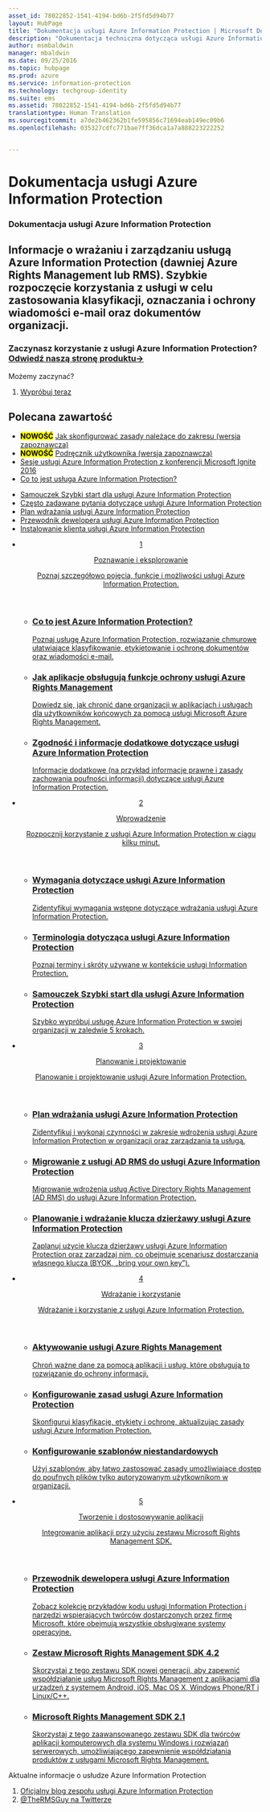 ```yaml
---
asset_id: 78022852-1541-4194-bd6b-2f5fd5d94b77
layout: HubPage
title: "Dokumentacja usługi Azure Information Protection | Microsoft Docs"
description: "Dokumentacja techniczna dotycząca usługi Azure Information Protection"
author: msmbaldwin
manager: mbaldwin
ms.date: 09/25/2016
ms.topic: hubpage
ms.prod: azure
ms.service: information-protection
ms.technology: techgroup-identity
ms.suite: ems
ms.assetid: 78022852-1541-4194-bd6b-2f5fd5d94b77
translationtype: Human Translation
ms.sourcegitcommit: a7de2b462362b1fe595856c71694eab149ec09b6
ms.openlocfilehash: 035327cdfc771bae7ff36dca1a7a888223222252


---
```

# <a name="azure-information-protection-documentation"></a>Dokumentacja usługi Azure Information Protection
<article id="main">
    <section id="hero-content">
      <h1>Dokumentacja usługi Azure Information Protection</h1>
      <h2>Informacje o wrażaniu i zarządzaniu usługą Azure Information Protection (dawniej Azure Rights Management lub RMS). Szybkie rozpoczęcie korzystania z usługi w celu zastosowania klasyfikacji, oznaczania i ochrony wiadomości e-mail oraz dokumentów organizacji.</h2>
      <h3>Zaczynasz korzystanie z usługi Azure Information Protection? <a href="https://www.microsoft.com/en-us/cloud-platform/azure-information-protection" target="_blank">Odwiedź naszą stronę produktu&rarr;</a></h3>
    </section>
    <aside class="alert section-border">
        <p>Możemy zaczynać?</p>
        <ol class="action-list">
            <li><a href="https://portal.office.com/Signup?&OfferId=A43415D3-404C-4df3-B31B-AAD28118A778&dl=INFORMATIONPROTECTION&ali=1#0" target="_blank" class="button-bordered button-translucent">Wypróbuj teraz</a></li>
        </ol>
    </aside>
    <section id="featured" class="container">
      <h2 class="section-heading"><span class="icon icon-warning"></span> Polecana zawartość</h2>
      <div class="features row">
        <ul class="column column-half">
          <li><mark><b>NOWOŚĆ</b></mark> <a href="./deploy-use/configure-policy-scope.md">Jak skonfigurować zasady należące do zakresu (wersja zapoznawcza)</a></li>
          <li><mark><b>NOWOŚĆ</b></mark> <a href="./rms-client/client-user-guide.md">Podręcznik użytkownika (wersja zapoznawcza)</a></li>
          <li><a href="./understand-explore/what-is-information-protection.md#resources-for-azure-information-protection">Sesje usługi Azure Information Protection z konferencji Microsoft Ignite 2016</a></li>
          <li><a href="./understand-explore/what-is-information-protection.md">Co to jest usługa Azure Information Protection?</a></li>
        </ul>
        <ul class="column column-half">
          <li><a href="./get-started/infoprotect-quick-start-tutorial.md">Samouczek Szybki start dla usługi Azure Information Protection</a></li>
          <li><a href="./get-started/faqs.md">Często zadawane pytania dotyczące usługi Azure Information Protection</a></li>
      <li><a href="./plan-design/deployment-roadmap.md">Plan wdrażania usługi Azure Information Protection</a></li>
          <li><a href="./develop/developers-guide.md">Przewodnik dewelopera usługi Azure Information Protection</a></li>
          <li><a href="./rms-client/info-protect-client.md">Instalowanie klienta usługi Azure Information Protection</a></li>
        </ul>
      </div>
    </section>
    <div id="journeys">
      <section class="container">
        <ul class="journeys-list">
          <li class="journey-step">
            <header class="journey-step-header row">
              <a href="./understand-explore/azure-rights-management.md">
                <div class="title column-third">
                  <span class="step-number">1</span>
                  <p>Poznawanie i eksplorowanie</p>
                </div>
                <p class="description column-two-thirds">Poznaj szczegółowo pojęcia, funkcje i możliwości usługi Azure Information Protection.</p>
              </a>
            </header>
            <section class="journey-step-elements content">
              <ul class="row">
                <li class="column-third">
                  <a href="./understand-explore/what-is-information-protection.md">
                    <h3>Co to jest Azure Information Protection?</h3>
                    <p>Poznaj usługę Azure Information Protection, rozwiązanie chmurowe ułatwiające klasyfikowanie, etykietowanie i ochronę dokumentów oraz wiadomości e-mail.</p>
                  </a>
                </li>
                <li class="column-third">
                  <a href="./understand-explore/applications-support.md">
                    <h3>Jak aplikacje obsługują funkcje ochrony usługi Azure Rights Management</h3>
                    <p>Dowiedz się, jak chronić dane organizacji w aplikacjach i usługach dla użytkowników końcowych za pomocą usługi Microsoft Azure Rights Management.</p>
                  </a>
                </li>
                <li class="column-third">
                  <a href="./understand-explore/compliance.md">
                    <h3>Zgodność i informacje dodatkowe dotyczące usługi Azure Information Protection</h3>
                    <p>Informacje dodatkowe (na przykład informacje prawne i zasady zachowania poufności informacji) dotyczące usługi Azure Information Protection.</p>
                  </a>
                </li>
              </ul>
            </section>
          </li>
          <li class="journey-step">
            <header class="journey-step-header row">
              <a href="./get-started/requirements-azure-rms.md">
                <div class="title column-third">
                  <span class="step-number">2</span>
                  <p>Wprowadzenie</p>
                </div>
                <p class="description column-two-thirds">Rozpocznij korzystanie z usługi Azure Information Protection w ciągu kilku minut.</p>
              </a>
            </header>
            <section class="journey-step-elements content">
              <ul class="row">
                <li class="column-third">
                  <a href="./get-started/requirements-azure-rms.md">
                    <h3>Wymagania dotyczące usługi Azure Information Protection</h3>
                    <p>Zidentyfikuj wymagania wstępne dotyczące wdrażania usługi Azure Information Protection.</p>
                  </a>
                </li>
                <li class="column-third">
                  <a href="./get-started/terminology.md">
                    <h3>Terminologia dotycząca usługi Azure Information Protection</h3>
                    <p>Poznaj terminy i skróty używane w kontekście usługi Information Protection.</p>
                  </a>
                </li>
                <li class="column-third">
                  <a href="./get-started/quick-start-tutorial.md">
                    <h3>Samouczek Szybki start dla usługi Azure Information Protection</h3>
                    <p>Szybko wypróbuj usługę Azure Information Protection w swojej organizacji w zaledwie 5 krokach.</p>
                  </a>
                </li>
              </ul>
            </section>
          </li>
          <li class="journey-step">
            <header class="journey-step-header row">
              <a href="./plan-design/deployment-roadmap.md">
                <div class="title column-third">
                  <span class="step-number"> 3</span>
                  <p>Planowanie i projektowanie</p>
                </div>
                <p class="description column-two-thirds">Planowanie i projektowanie usługi Azure Information Protection.</p>
              </a>
            </header>
            <section class="journey-step-elements content">
              <ul class="row">
                <li class="column-third">
                  <a href="./plan-design/deployment-roadmap.md">
                    <h3>Plan wdrażania usługi Azure Information Protection</h3>
                    <p>Zidentyfikuj i wykonaj czynności w zakresie wdrożenia usługi Azure Information Protection w organizacji oraz zarządzania tą usługą.</p>
                  </a>
                </li>
                <li class="column-third">
                  <a href="./plan-design/migrate-from-ad-rms-to-azure-rms.md">
                    <h3>Migrowanie z usługi AD RMS do usługi Azure Information Protection</h3>
                    <p>Migrowanie wdrożenia usług Active Directory Rights Management (AD RMS) do usługi Azure Information Protection.</p>
                  </a>
                </li>
                <li class="column-third">
                  <a href="./plan-design/plan-implement-tenant-key.md">
                    <h3>Planowanie i wdrażanie klucza dzierżawy usługi Azure Information Protection</h3>
                    <p>Zaplanuj użycie klucza dzierżawy usługi Azure Information Protection oraz zarządzaj nim, co obejmuje scenariusz dostarczania własnego klucza (BYOK, „bring your own key”).</p>
                  </a>
                </li>
              </ul>
            </section>
          </li>
          <li class="journey-step">
            <header class="journey-step-header row">
              <a href="./deploy-use/activate-service.md">
                <div class="title column-third">
                  <span class="step-number"> 4</span>
                  <p>Wdrażanie i korzystanie</p>
                </div>
                <p class="description column-two-thirds">Wdrażanie i korzystanie z usługi Azure Information Protection.</p>
              </a>
            </header>
            <section class="journey-step-elements content">
              <ul class="row">
                 <li class="column-third">
                 <a href="./deploy-use/activate-service.md">
                    <h3>Aktywowanie usługi Azure Rights Management</h3>
                    <p>Chroń ważne dane za pomocą aplikacji i usług, które obsługują to rozwiązanie do ochrony informacji.</p>
                  </a>
                </li>
                <li class="column-third">
                  <a href="./deploy-use/configure-applications.md">
                    <h3>Konfigurowanie zasad usługi Azure Information Protection</h3>
                    <p>Skonfiguruj klasyfikację, etykiety i ochronę, aktualizując zasady usługi Azure Information Protection.</p>
                </li>
                <li class="column-third">
                  <a href="./deploy-use/configure-custom-templates.md">
                    <h3>Konfigurowanie szablonów niestandardowych</h3>
                    <p>Użyj szablonów, aby łatwo zastosować zasady umożliwiające dostęp do poufnych plików tylko autoryzowanym użytkownikom w organizacji.</p>
                 </a>
                 </a>
                </li>
              </ul>
            </section>
          </li>
          <li class="journey-step">
            <header class="journey-step-header row">
              <a href="./develop/developers-guide.md">
                <div class="title column-third">
                  <span class="step-number"> 5</span>
                  <p>Tworzenie i dostosowywanie aplikacji</p>
                </div>
                <p class="description column-two-thirds">Integrowanie aplikacji przy użyciu zestawu Microsoft Rights Management SDK.</p>
              </a>
            </header>
            <section class="journey-step-elements content">
              <ul class="row">
                <li class="column-third">
                  <a href="./develop/developers-guide.md">
                    <h3>Przewodnik dewelopera usługi Azure Information Protection</h3>
                    <p>Zobacz kolekcję przykładów kodu usługi Information Protection i narzędzi wspierających twórców dostarczonych przez firmę Microsoft, które obejmują wszystkie obsługiwane systemy operacyjne.</p>
                  </a>
                </li>
                <li class="column-third">
                  <a href="./develop/active-directory-rights-management-services-multi-platform-thin-client-sdk-portal.md">
                    <h3>Zestaw Microsoft Rights Management SDK 4.2</h3>
                    <p>Skorzystaj z tego zestawu SDK nowej generacji, aby zapewnić współdziałanie usług Microsoft Rights Management z aplikacjami dla urządzeń z systemem Android, iOS, Mac OS X, Windows Phone/RT i Linux/C++.</p>
                  </a>
                </li>
                <li class="column-third">
                  <a href="./develop/microsoft-information-protection-and-control-client-portal.md">
                    <h3>Microsoft Rights Management SDK 2.1</h3>
                    <p>Skorzystaj z tego zaawansowanego zestawu SDK dla twórców aplikacji komputerowych dla systemu Windows i rozwiązań serwerowych, umożliwiającego zapewnienie współdziałania produktów z usługami Microsoft Rights Management.</p>
                  </a>
                </li>
              </ul>
            </section>
         </ul>
      </section>
    </div>
    <aside class="alert alert-social">
      <p>Aktualne informacje o usłudze Azure Information Protection <ol class="action-list">
        <li><a href="http://blogs.technet.com/b/rms/" target="_blank" class="button-bordered button-translucent">Oficjalny blog zespołu usługi Azure Information Protection</a></li>
        <li><a href="https://twitter.com/TheRMSGuy" target="_blank" class="button-bordered button-translucent">@TheRMSGuy na Twitterze</a></li>
      </ol>
    </aside>
</article>



<!--HONumber=Jan17_HO4-->


